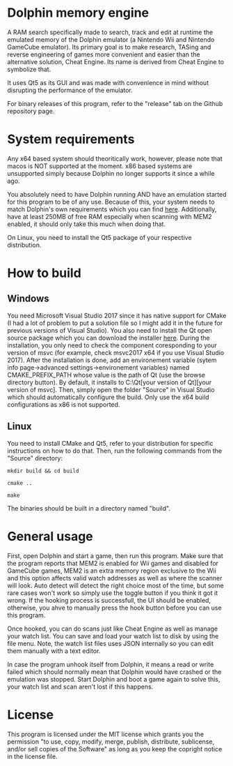 # Dolphin memory engine
A RAM search specifically made to search, track and edit at runtime the emulated memory of the Dolphin emulator (a Nintendo Wii and Nintendo GameCube emulator).  Its primary goal is to make research, TASing and reverse engineering of games more convenient and easier than the alternative solution, Cheat Engine.  Its name is derived from Cheat Engine to symbolize that.

It uses Qt5 as its GUI and was made with convenience in mind without disrupting the performance of the emulator.

For binary releases of this program, refer to the "release" tab on the Github repository page.

# System requirements
Any x64 based system should theoritically work, however, please note that macos is NOT supported at the moment. x86 based systems are unsupported simply because Dolphin no longer supports it since a while ago.

You absolutely need to have Dolphin running AND have an emulation started for this program to be of any use.  Because of this, your system needs to match Dolphin's own requirements which you can find [here](https://github.com/dolphin-emu/dolphin#system-requirements).  Additionally, have at least 250MB of free RAM especially when scanning with MEM2 enabled, it should only take this much when doing that.

On Linux, you need to install the Qt5 package of your respective distribution.

# How to build
## Windows
You need Microsoft Visual Studio 2017 since it has native support for CMake (I had a lot of problem to put a solution file so I might add it in the future for previous versions of Visual Studio).  You also need to install the Qt open source package which you can download the installer [here](http://download.qt.io/official_releases/qt/5.9/5.9.1/qt-opensource-windows-x86-5.9.1.exe). During the installation, you only need to check the component coresponding to your version of msvc (for example, check msvc2017 x64 if you use Visual Studio 2017).  After the installation is done, add an environement variable (sytem info page->advanced settings->environement variables) named CMAKE_PREFIX_PATH whose value is the path of Qt (use the browse directory button). By default, it installs to C:\Qt\[your version of Qt]\[your version of msvc]. Then, simply open the folder "Source" in Visual Studio which should automatically configure the build.  Only use the x64 build configurations as x86 is not supported.

## Linux
You need to install CMake and Qt5, refer to your distribution for specific instructions on how to do that.  Then, run the following commands from the "Source" directory:

`mkdir build && cd build`

`cmake ..`

`make`

The binaries should be built in a directory named "build".

# General usage
First, open Dolphin and start a game, then run this program.  Make sure that the program reports that MEM2 is enabled for Wii games and disabled for GameCube games, MEM2 is an extra memory region exclusive to the Wii and this option affects valid watch addresses as well as where the scanner will look.  Auto detect will detect the right choice most of the time, but some rare cases won't work so simply use the toggle button if you think it got it wrong.  If the hooking process is successfull, the UI should be enabled, otherwise, you ahve to manually press the hook button before you can use this program.

Once hooked, you can do scans just like Cheat Engine as well as manage your watch list.  You can save and load your watch list to disk by using the file menu.  Note, the watch list files uses JSON internally so you can edit them manually with a text editor.

In case the program unhook itself from Dolphin, it means a read or write failed which should normally mean that Dolphin would have crashed or the emulation was stopped.  Start Dolphin and boot a game again to solve this, your watch list and scan aren't lost if this happens.

# License
This program is licensed under the MIT license which grants you the permission "to use, copy, modify, merge, publish, distribute, sublicense, and/or sell copies of the Software" as long as you keep the copright notice in the license file.
